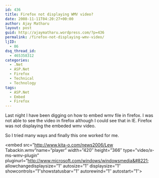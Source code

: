 ```yaml
---
id: 436
title: Firefox not displaying WMV video?
date: 2008-11-11T04:20:27+00:00
author: Ajay Matharu
layout: post
guid: http://ajaymatharu.wordpress.com/?p=436
permalink: /firefox-not-displaying-wmv-video/
ljID:
  - 86
dsq_thread_id:
  - 465358312
categories:
  - .Net
  - ASP.Net
  - Firefox
  - Technical
  - Technology
tags:
  - ASP.Net
  - Embed
  - Firefox
---
```

Last night I have been digging on how to embed wmv file in firefox. I was not able to see the video in firefox although I could see that in IE. Firefox was not displaying the embeded wmv video.

So I tried many ways and finally this one worked for me.

<object id=&#8221;player&#8221;>
  
<param name=&#8221;AutoStart&#8221; value=&#8221;true&#8221;>
  
<param name=&#8221;URL&#8221; value=&#8221;http://www.kita-o.com/news2006/Lew Tabackin.wmv&#8221;>
  
<param name=&#8221;uiMode&#8221; value=&#8221;full&#8221;>
  
<embed src=&#8221;http://www.kita-o.com/news2006/Lew Tabackin.wmv&#8221;name=&#8221;player&#8221; width=&#8221;420&#8243; height=&#8221;366&#8243; type=&#8221;video/x-ms-wmv-plugin&#8221; pluginurl=&#8221;http://www.microsoft.com/windows/windowsmedia&#8221; allowchangedisplaysize=&#8221;1&#8243; autosize=&#8221;1&#8243; displaysize=&#8221;1&#8243; showcontrols=&#8221;1&#8243;showstatusbar=&#8221;1&#8243; autorewind=&#8221;1&#8243; autostart=&#8221;1&#8243;>
  
</embed>
  
</object>